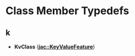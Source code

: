
# Class Member Typedefs



## k

* **KvClass** ([**jac::KeyValueFeature**](classjac_1_1KeyValueFeature.md))




